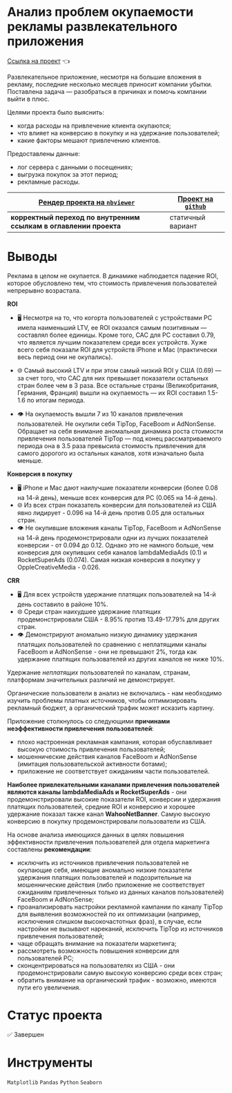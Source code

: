 # Анализ проблем окупаемости рекламы развлекательного приложения

[Ссылка на проект](https://nbviewer.org/github/anapon-DA/projects/blob/main/Identifying%20Marketing%20ROI%20Problems/identifying-marketing-ROI-problems.ipynb) :point_left:

Развлекательное приложение, несмотря на большие вложения в рекламу, последние несколько месяцев приносит компании убытки. Поставлена задача — разобраться в причинах и помочь компании выйти в плюс.

Целями проекта было выяснить:
- когда расходы на привлечение клиента окупаются;
- что влияет на конверсию в покупку и на удержание пользователей;
- какие факторы мешают привлечению клиентов.

Предоставлены данные:
- лог сервера с данными о посещениях;
- выгрузка покупок за этот период;
- рекламные расходы.

| [Рендер проекта на `nbviewer`](https://nbviewer.org/github/anapon-DA/projects/blob/main/Identifying%20Marketing%20ROI%20Problems/identifying-marketing-ROI-problems.ipynb) | [Проект на `github`](https://github.com/anapon-DA/projects/blob/main/Identifying%20Marketing%20ROI%20Problems/identifying-marketing-ROI-problems.ipynb) |
| --- | --- |
| **корректный переход по внутренним ссылкам в оглавлении проекта** | статичный вариант |

# Выводы

Реклама в целом не окупается. В динамике наблюдается падение ROI, которое обусловлено тем, что стоимость привлечения пользователей непрерывно возрастала.

**ROI**
- :desktop_computer: Несмотря на то, что когорта пользователей с устройствами PC имела наименьший LTV, ее ROI оказался самым позитивным — составлял более единицы. Кроме того, CAC для PC составил 0.79, что является лучшим показателем среди всех устройств. Хуже всего себя показали ROI для устройств iPhone и Mac (практически весь период они не окупались).

- :globe_with_meridians: Самый высокий LTV и при этом самый низкий ROI у США (0.69) — за счет того, что CAC для них превышает показатели остальных стран более чем в 3 раза. Все остальные страны (Великобритания, Германия, Франция) вышли на окупаемость — их ROI составил 1.5-1.6 по итогам периода.

- :eye: На окупаемость вышли 7 из 10 каналов привлечения пользователей. Не окупили себя TipTop, FaceBoom и AdNonSense. Обращает на себя внимание аномальная динамика роста стоимости привлечения пользователей TipTop — под конец рассматриваемого периода она в 3.5 раза превысила стоимость привлечения для самого дорогого из остальных каналов, хотя изначально была меньше.

**Конверсия в покупку**

- :desktop_computer: iPhone и Mac дают наилучшие показатели конверсии (более 0.08 на 14-й день), меньше всех конверсия для PC (0.065 на 14-й день).
- :globe_with_meridians: Из всех стран показатель конверсии для пользователей из США явно лидирует - 0.096 на 14-й день против 0.05 для остальных стран. 
- :eye: Не окупившие вложения каналы TipTop, FaceBoom и AdNonSense на 14-й день продемонстрировали одни из лучших показателей конверсии - от 0.094 до 0.12. Однако это не намного больше, чем конверсия для окупивших себя каналов lambdaMediaAds (0.1) и RocketSuperAds (0.074). Самая низкая конверсия в покупку у OppleCreativeMedia - 0.026.

**CRR**
- :desktop_computer: Для всех устройств удержание платящих пользователей на 14-й день составило в районе 10%. 
- :globe_with_meridians: Среди стран наихудшее удержание платящих продемонстрировали США - 8.95% против 13.49-17.79% для других стран. 
- :eye: Демонстрируют аномально низкую динамику удержания платящих пользователей по сравнению с неплатящими каналы FaceBoom и AdNonSense - они не превышают 2%, тогда как удержание платящих пользователей из других каналов не ниже 10%.

Удержание *неплатящих* пользователей по каналам, странам, платформам значительных различий не демонстрирует.

Органические пользователи в анализ не включались - нам необходимо изучить проблемы платных источников, чтобы оптимизировать рекламный бюджет, а органический трафик может исказить картину.

Приложение столкнулось со следующими **причинами неэффективности привлечения пользователей**:

- плохо настроенная рекламная кампания, которая обуславливает высокую стоимость привлечения пользователей;
- мошеннические действия каналов FaceBoom и AdNonSense (имитация пользовательской активности ботами);
- приложение не соответствует ожиданиям части пользователей.

**Наиболее привлекательными каналами привлечения пользователей являются каналы lambdaMediaAds и RocketSuperAds** - они продемонстрировали высокие показатели ROI, конверсии и удержания платящих пользователей, средние ROI и конверсию и хорошее удержание показал также канал **WahooNetBanner**. Самую высокую конверсию в покупку продемонстрировали пользователи из США.

На основе анализа имеющихся данных в целях повышения эффективности привлечения пользователей для отдела маркетинга составлены **рекомендации**:

- исключить из источников привлечения пользователей не окупающие себя, имеющие аномально низкие показатели удержания платящих пользователей и подозрительные на мошеннические действия (либо приложение не соответствует ожиданиям привлеченных только из данных каналов пользователей) FaceBoom и AdNonSense;
- проанализировать настройки рекламной кампании по каналу TipTop для выявления возможностей по их оптимизации (например, исключения слишком высокочастотных фраз), в случае, если настройки не вызывают нареканий, исключить TipTop из источников привлечения пользователей;
- чаще обращать внимание на показатели маркетинга;
- рассмотреть возможность повышения конверсии для пользователей PC;
- сконцентрироваться на пользователях из США - они продемонстрировали самую высокую конверсию среди всех стран;
- обратить внимание на органический трафик - возможно, имеются пути его увеличения.

# Статус проекта

:white_check_mark: Завершен

# Инструменты

`Matplotlib`
`Pandas`
`Python`
`Seaborn`
